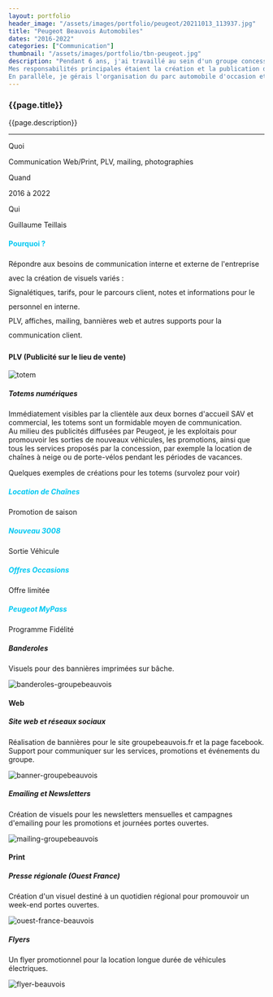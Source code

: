 ```yaml
---
layout: portfolio
header_image: "/assets/images/portfolio/peugeot/20211013_113937.jpg"
title: "Peugeot Beauvois Automobiles"
dates: "2016-2022"
categories: ["Communication"]
thumbnail: "/assets/images/portfolio/tbn-peugeot.jpg"
description: "Pendant 6 ans, j'ai travaillé au sein d'un groupe concessionnaire Peugeot, occupant un poste polyvalent. <br>
Mes responsabilités principales étaient la création et la publication d'annonces pour la vente de véhicules d'occasion en ligne.<br>
En parallèle, je gérais l'organisation du parc automobile d'occasion et les livraisons de véhicules neufs pour des clients grands comptes, incluant la mise en main. <br><br> J'étais également chargé de la communication interne et externe de l'entreprise. <br> Voici un échantillon des <strong style='color: #00c8f2'>travaux que j'ai réalisés</strong> durant cette période."
---
```

<div class="col-lg-8 text-left pf-container">
	<h3 class="mb-3 mt-3 project-title">{{page.title}}</h3>
   <!-- <h6>{{page.dates}}</h6> -->
	<p>{{page.description}}</p>

  <hr class="my-5">

  <div class="row">
      <div class="col-lg-4 text-center">
        <p class="text-color font-weight-bold mb-2">Quoi</p>
        <p>Communication Web/Print, PLV, mailing, photographies</p>
      </div>
      <div class="col-lg-4 text-center">
        <p class="text-color font-weight-bold mb-2">Quand</p>
        <p>2016 à 2022</p>
      </div>
      <div class="col-lg-4 text-center">
        <p class="text-color font-weight-bold mb-2">Qui</p>
        <p>Guillaume Teillais</p>
      </div>
  </div>
</div>

<div class="section-why">
  <div class="container text-center">
    <h4 class="mb-3" style="color: #00c8f2">Pourquoi ?</h4>
	  <p class="project-caption" style="line-height: 200%;">Répondre aux besoins de communication interne et externe de l'entreprise avec la création de visuels variés : <br>
    Signalétiques, tarifs, pour le parcours client, notes et informations pour le personnel en interne. <br> PLV, affiches, mailing, bannières web et autres supports pour la communication client.</p>
  </div>
</div>

<div class="container">
  <div class="service-2 col-lg-12 my-5">
    <h4>PLV (Publicité sur le lieu de vente)</h4>
  </div>

  <div class="row justify-content-center pf-container mb-5">
    <div class="col-lg-6 col-sm-12 mt-3 portrait-container">
      <div class="fade-right animscroll">
        <img src="/assets/images/portfolio/peugeot/totem-slide.gif" alt="totem" class="project-img">
      </div>
    </div>
    <div class="col-lg-6 col-sm-12 mt-3 portrait-description fade-in animscroll">
      <div class="fade-left animscroll px-3">
        <h5>Totems numériques</h5>
        <p>Immédiatement visibles par la clientèle aux deux bornes d'accueil SAV et commercial, les totems sont un formidable moyen de communication. <br>
        Au milieu des publicités diffusées par Peugeot, je les exploitais pour promouvoir les sorties de nouveaux véhicules, les promotions, ainsi que tous les services proposés par la concession, par exemple la location de chaînes à neige ou de porte-vélos pendant les périodes de vacances.</p>
      </div>
    </div>
  </div>

  <!-- gallerie des totems -->
  <p class="col-lg-12 totem-examples">Quelques exemples de créations pour les totems (survolez pour voir)</p>
  <div class="col-lg-12 gallery-container fade-in animscroll">
    <div>
      <div class="gallery-element ">
        <h5 style="color: #00c8f2">Location de Chaînes</h5>
        <span>Promotion de saison</span>
      </div>
    </div>
    <div>
      <div class="gallery-element">
        <h5 style="color: #00c8f2">Nouveau 3008</h5>
        <span>Sortie Véhicule</span>
      </div>
    </div>
    <div>
      <div class="gallery-element">
        <h5 style="color: #00c8f2">Offres Occasions</h5>
        <span>Offre limitée</span>
      </div>
    </div>
    <div>
      <div class="gallery-element">
        <h5 style="color: #00c8f2">Peugeot MyPass</h5>
        <span>Programme Fidélité</span>
      </div>
    </div>
  </div>

  <div class="row justify-content-center">
    <div class="col-lg-12 col-sm-12 mt-5 top-description">
      <div class="fade-top animscroll">
        <h5>Banderoles</h5>
        <p>Visuels pour des bannières imprimées sur bâche.</p>
      </div>
    </div>
    <div class="col mb-5 paysage-container">
      <div class="fade-in animscroll">
        <img src="/assets/images/portfolio/peugeot/banner-mockup.jpg" alt="banderoles-groupebeauvois" class="project-img">
      </div>
    </div>
  </div>


  <div class="service-2 col-lg-12 mt-5">
    <h4>Web</h4>
  </div>
  <div class="row justify-content-center">
    <div class="col-lg-12 col-sm-12 pt-4 mb-3 top-description">
      <div class="fade-down animscroll">
        <h5>Site web et réseaux sociaux</h5>
        <p>Réalisation de bannières pour le site groupebeauvois.fr et la page facebook. <br>
        Support pour communiquer sur les services, promotions et événements du groupe.</p>
      </div>
    </div>
    <div class="col mb-3 paysage-container">
      <div class="fade-left animscroll">
        <img src="/assets/images/portfolio/peugeot/banner-web.gif" alt="banner-groupebeauvois" class="project-img">
      </div>
    </div>
    <div class="col-lg-12 col-sm-12 mt-5 mb-3 top-description">
      <div class="fade-top animscroll">
        <h5>Emailing et Newsletters</h5>
        <p>Création de visuels pour les newsletters mensuelles et campagnes d'emailing pour les promotions et journées portes ouvertes.</p>
      </div>
    </div>
    <div class="col mb-3 paysage-container">
      <div class="fade-in animscroll">
        <img src="/assets/images/portfolio/peugeot/mailing.jpg" alt="mailing-groupebeauvois" class="project-img">
      </div>
    </div>
  </div>

  <div class="service-2 col-lg-12 mt-5">
    <h4>Print</h4>
  </div>
  <div class="row justify-content-center">
    <div class="col-lg-12 col-sm-12 pt-4 mb-3 top-description">
      <div class="fade-down animscroll">
        <h5>Presse régionale (Ouest France)</h5>
        <p>Création d'un visuel destiné à un quotidien régional pour promouvoir un week-end portes ouvertes.</p>
      </div>
    </div>
    <div class="col mb-3 paysage-container">
      <div class="fade-left animscroll">
        <img src="/assets/images/portfolio/peugeot/mockup-ouest-france.jpg" alt="ouest-france-beauvois" class="project-img">
       </div>
    </div>
    <div class="col-lg-12 col-sm-12 pt-4 mb-3 top-description">
      <div class="fade-down animscroll">
        <h5>Flyers</h5>
        <p>Un flyer promotionnel pour la location longue durée de véhicules électriques.</p>
      </div>
    </div>
    <div class="col mb-3 paysage-container">
      <div class="fade-right animscroll">
        <img src="/assets/images/portfolio/peugeot/flyer-electric.jpg" alt="flyer-beauvois" class="project-img">
      </div>
    </div>
  </div>
</div>
